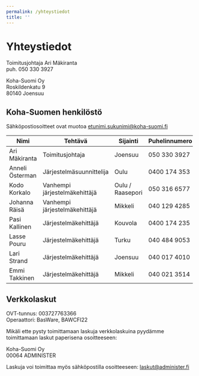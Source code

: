 ```yaml
---
permalink: /yhteystiedot
title: ''
---
```


# Yhteystiedot

Toimitusjohtaja Ari Mäkiranta <br/>
puh. 050 330 3927

Koha-Suomi Oy<br/>
Roskildenkatu 9<br/>
80140 Joensuu

## Koha-Suomen henkilöstö

Sähköpostiosoitteet ovat muotoa etunimi.sukunimi@koha-suomi.fi

| Nimi | Tehtävä | Sijainti | Puhelinnumero | Muuta |
| --- | --- | --- | --- | --- |
| Ari Mäkiranta | Toimitusjohtaja | Joensuu | 050 330 3927 | |
| Anneli Österman | Järjestelmäsuunnittelija | Oulu | 0400 174 353 |  |
| Kodo Korkalo | Vanhempi järjestelmäkehittäjä | Oulu / Raasepori | 050 316 6577 |  |
| Johanna Räisä | Vanhempi järjestelmäkehittäjä | Mikkeli | 040 129 4285 |  |
| Pasi Kallinen | Järjestelmäkehittäjä | Kouvola | 0400 174 235 |  |
| Lasse Pouru | Järjestelmäkehittäjä | Turku | 040 484 9053 | |
| Lari Strand | Järjestelmäkehittäjä | Joensuu | 040 017 4010 | |
| Emmi Takkinen | Järjestelmäkehittäjä | Mikkeli | 040 021 3514 | |

## Verkkolaskut

OVT-tunnus: 003727763366<br/>
Operaattori: BasWare, BAWCFI22

Mikäli ette pysty toimittamaan laskuja verkkolaskuina pyydämme toimittamaan laskut paperisena osoitteeseen:

Koha-Suomi Oy<br/>
00064 ADMINISTER

Laskuja voi toimittaa myös sähköpostilla osoitteeseen: laskut@administer.fi
